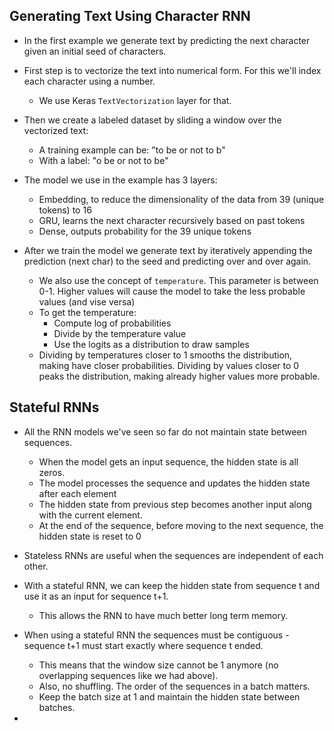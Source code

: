 Generating Text Using Character RNN
-----------------------------------
* In the first example we generate text by predicting the next character given an initial seed of characters.

* First step is to vectorize the text into numerical form. For this we'll index each character using a number.
  - We use Keras `TextVectorization` layer for that.

* Then we create a labeled dataset by sliding a window over the vectorized text:
  - A training example can be: "to be or not to b"
  - With a label: "o be or not to be"

* The model we use in the example has 3 layers:
  - Embedding, to reduce the dimensionality of the data from 39 (unique tokens) to 16
  - GRU, learns the next character recursively based on past tokens
  - Dense, outputs probability for the 39 unique tokens

* After we train the model we generate text by iteratively appending the prediction (next char) to the seed
  and predicting over and over again.
  - We also use the concept of `temperature`. This parameter is between 0-1. Higher values will cause the model
    to take the less probable values (and vise versa)
  - To get the temperature:
    * Compute log of probabilities
    * Divide by the temperature value
    * Use the logits as a distribution to draw samples 
  - Dividing by temperatures closer to 1 smooths the distribution, making have closer probabilities. Dividing by 
    values closer to 0 peaks the distribution, making already higher values more probable.

Stateful RNNs
-------------
* All the RNN models we've seen so far do not maintain state between sequences.
  - When the model gets an input sequence, the hidden state is all zeros.
  - The model processes the sequence and updates the hidden state after each element
  - The hidden state from previous step becomes another input along with the current element.
  - At the end of the sequence, before moving to the next sequence, the hidden state is reset to 0

* Stateless RNNs are useful when the sequences are independent of each other.

* With a stateful RNN, we can keep the hidden state from sequence t and use it as an input for sequence t+1.
  - This allows the RNN to have much better long term memory.

* When using a stateful RNN the sequences must be contiguous - sequence t+1 must start exactly where sequence t ended.
  - This means that the window size cannot be 1 anymore (no overlapping sequences like we had above).
  - Also, no shuffling. The order of the sequences in a batch matters.
  - Keep the batch size at 1 and maintain the hidden state between batches.

* 